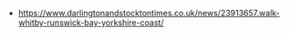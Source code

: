 - https://www.darlingtonandstocktontimes.co.uk/news/23913657.walk-whitby-runswick-bay-yorkshire-coast/